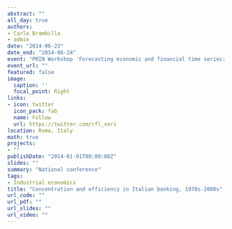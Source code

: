 ```yaml
---
abstract: ""
all_day: true
authors:
- Carlo Brambilla
- admin
date: "2014-06-23"
date_end: "2014-06-24"
event: "PRIN Workshop 'Forecasting economic and financial time series: understanding the complexity and modelling structural change'"
event_url: ""
featured: false
image:
  caption: ''
  focal_point: Right
links:
- icon: twitter
  icon_pack: fab
  name: Follow
  url: https://twitter.com/rfl_seri
location: Roma, Italy
math: true
projects:
- ""
publishDate: "2014-01-01T00:00:00Z"
slides: ""
summary: "National conference"
tags:
- Industrial economics
title: "Concentration and efficiency in Italian banking, 1970s-2000s"
url_code: ""
url_pdf: ""
url_slides: ""
url_video: ""
---
```

